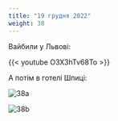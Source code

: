 ```yaml
---
title: "19 грудня 2022"
weight: 38
---
```

Вайбили у Львові:

{{< youtube O3X3hTv68To  >}}

А потім в готелі Шпиці:

![38a](/images/2022-12-19-1.jpg)

![38b](/images/2022-12-19-2.jpg)